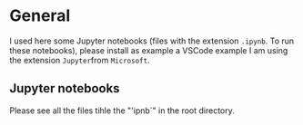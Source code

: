 # General

I used here some Jupyter notebooks (files with the extension `.ipynb`. To run these notebooks), please install as example a VSCode example I am using the extension `Jupyter`from `Microsoft`.

## Jupyter notebooks

Please see all the files tihle the "'ipnb`" in the root directory. 

